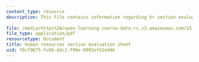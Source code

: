 ```yaml
---
content_type: resource
description: This file contains information regarding hr section evaluation sheet
  .
file: /media/https%3A/open-learning-course-data-rc.s3.amazonaws.com/15-390-new-enterprises-spring-2013/f0cf9675fc06ddc1f90e8993efd1ed46_MIT15_390S13_hrsectsheet.pdf
file_type: application/pdf
resourcetype: Document
title: Human resources section evaluation sheet
uid: f0cf9675-fc06-ddc1-f90e-8993efd1ed46
---
```


